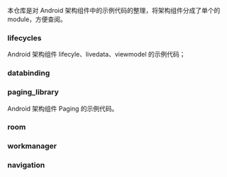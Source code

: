 本仓库是对 Android 架构组件中的示例代码的整理，将架构组件分成了单个的 module，方便查阅。

### lifecycles
Android 架构组件 lifecyle、livedata、viewmodel 的示例代码；

### databinding


### paging_library
Android 架构组件 Paging 的示例代码。

### room

### workmanager

### navigation 
